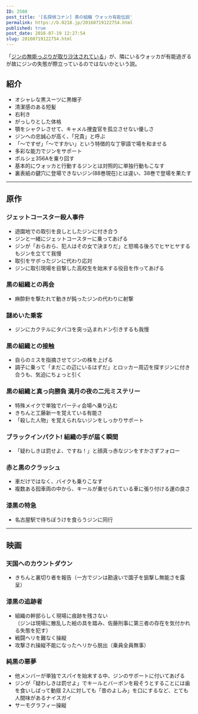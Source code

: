 ```yaml
---
ID: 2508
post_title: '[名探偵コナン] 黒の組織 ウォッカ有能伝説'
permalink: https://b.0218.jp/20160719122754.html
published: true
post_date: 2016-07-19 12:27:54
slug: 20160719122754.html
---
```

「<a href="https://b.0218.jp/20160229233556.html">ジンの無能っぷりが取り沙汰されている</a>」が、隣にいるウォッカが有能過ぎるが故にジンの失態が際立っているのではないかという説。

<!--more-->

<h2>紹介</h2>

<ul>
<li>オシャレな黒スーツに黒帽子</li>
<li>清潔感のある短髪</li>
<li>右利き</li>
<li>がっしりとした体格</li>
<li>顎をシャクレさせて、キャメル捜査官を孤立させない優しさ</li>
<li>ジンへの忠誠心が高く、「兄貴」と呼ぶ</li>
<li>「〜ですぜ」「〜ですかい」という特徴的な丁寧語で場を和ませる</li>
<li>多彩な能力でジンをサポート</li>
<li>ポルシェ356Aを乗り回す</li>
<li>基本的にウォッカと行動するジンとは対照的に単独行動もこなす</li>
<li>裏表紙の鍵穴に登場できないジン(88巻現在)とは違い、38巻で登場を果たす</li>
</ul>

<hr />

<h2>原作</h2>

<h3>ジェットコースター殺人事件</h3>

<ul>
<li>遊園地での取引を良しとしたジンに付き合う</li>
<li>ジンと一緒にジェットコースターに乗ってあげる</li>
<li>ジンが「おらおら、犯人はその女で決まりだ」と怒鳴る後ろでヒヤヒヤするもジンを立てて我慢</li>
<li>取引をサボったジンに代わり応対</li>
<li>ジンに取引現場を目撃した高校生を始末する役目を作ってあげる</li>
</ul>

<h3>黒の組織との再会</h3>

<ul>
<li>麻酔針を撃たれて動きが鈍ったジンの代わりに射撃</li>
</ul>

<h3>謎めいた乗客</h3>

<ul>
<li>ジンにカクテルにタバコを突っ込まれドン引きするも我慢</li>
</ul>

<h3>黒の組織との接触</h3>

<ul>
<li>自らのミスを指摘させてジンの株を上げる</li>
<li>調子に乗って「まだこの辺にいるはずだ」とロッカー周辺を探すジンに付き合うも、気迫にちょっと引く</li>
</ul>

<h3>黒の組織と真っ向勝負 満月の夜の二元ミステリー</h3>

<ul>
<li>特殊メイクで単独でパーティ会場へ乗り込む</li>
<li>きちんと工藤新一を覚えている有能さ</li>
<li>「殺した人物」を覚えられないジンをしっかりサポート</li>
</ul>

<h3>ブラックインパクト! 組織の手が届く瞬間</h3>

<ul>
<li>「疑わしきは罰せよ、ですね！」と顔真っ赤なジンをすかさずフォロー</li>
</ul>

<h3>赤と黒のクラッシュ</h3>

<ul>
<li>車だけではなく、バイクも乗りこなす</li>
<li>複数ある囮車両の中から、キールが乗せられている車に張り付ける運の良さ</li>
</ul>

<h3>漆黒の特急</h3>

<ul>
<li>名古屋駅で待ちぼうけを食らうジンに同行</li>
</ul>

<hr />

<h2>映画</h2>

<h3>天国へのカウントダウン</h3>

<ul>
<li>きちんと裏切り者を報告（一方でジンは勘違いで園子を狙撃し無能さを露呈）</li>
</ul>

<h3>漆黒の追跡者</h3>

<ul>
<li>組織の幹部らしく現場に痕跡を残さない<br />
（ジンは現場に散乱した絵の具を踏み、佐藤刑事に第三者の存在を気付かれる失態を犯す）</li>
<li>戦闘ヘリを難なく操縦</li>
<li>攻撃され操縦不能になったヘリから脱出（乗員全員無事）</li>
</ul>

<h3>純黒の悪夢</h3>

<ul>
<li>他メンバーが単独でスパイを始末する中、ジンのサポートに付いてあげる</li>
<li>ジンが「疑わしきは罰せよ」でキールとバーボンを殺そうとすることには歯を食いしばって動揺
2人に対しても「昔のよしみ」を口にするなど、とても人間味があるナイスガイ</li>
<li>サーモグラフィー操縦</li>
</ul>